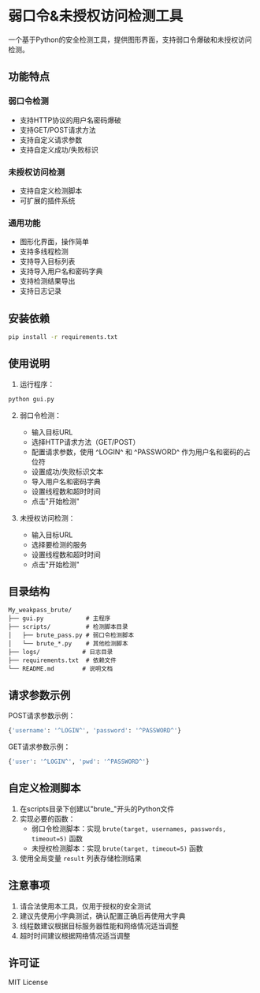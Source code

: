 # 弱口令&未授权访问检测工具

一个基于Python的安全检测工具，提供图形界面，支持弱口令爆破和未授权访问检测。

## 功能特点

### 弱口令检测
- 支持HTTP协议的用户名密码爆破
- 支持GET/POST请求方法
- 支持自定义请求参数
- 支持自定义成功/失败标识

### 未授权访问检测
- 支持自定义检测脚本
- 可扩展的插件系统

### 通用功能
- 图形化界面，操作简单
- 支持多线程检测
- 支持导入目标列表
- 支持导入用户名和密码字典
- 支持检测结果导出
- 支持日志记录

## 安装依赖

```bash
pip install -r requirements.txt
```

## 使用说明

1. 运行程序：
```bash
python gui.py
```

2. 弱口令检测：
   - 输入目标URL
   - 选择HTTP请求方法（GET/POST）
   - 配置请求参数，使用 ^LOGIN^ 和 ^PASSWORD^ 作为用户名和密码的占位符
   - 设置成功/失败标识文本
   - 导入用户名和密码字典
   - 设置线程数和超时时间
   - 点击"开始检测"

3. 未授权访问检测：
   - 输入目标URL
   - 选择要检测的服务
   - 设置线程数和超时时间
   - 点击"开始检测"

## 目录结构
```
My_weakpass_brute/
├── gui.py            # 主程序
├── scripts/          # 检测脚本目录
│   ├── brute_pass.py # 弱口令检测脚本
│   └── brute_*.py    # 其他检测脚本
├── logs/            # 日志目录
├── requirements.txt  # 依赖文件
└── README.md        # 说明文档
```

## 请求参数示例

POST请求参数示例：
```python
{'username': '^LOGIN^', 'password': '^PASSWORD^'}
```

GET请求参数示例：
```python
{'user': '^LOGIN^', 'pwd': '^PASSWORD^'}
```

## 自定义检测脚本

1. 在scripts目录下创建以"brute_"开头的Python文件
2. 实现必要的函数：
   - 弱口令检测脚本：实现 `brute(target, usernames, passwords, timeout=5)` 函数
   - 未授权检测脚本：实现 `brute(target, timeout=5)` 函数
3. 使用全局变量 `result` 列表存储检测结果

## 注意事项

1. 请合法使用本工具，仅用于授权的安全测试
2. 建议先使用小字典测试，确认配置正确后再使用大字典
3. 线程数建议根据目标服务器性能和网络情况适当调整
4. 超时时间建议根据网络情况适当调整

## 许可证

MIT License 